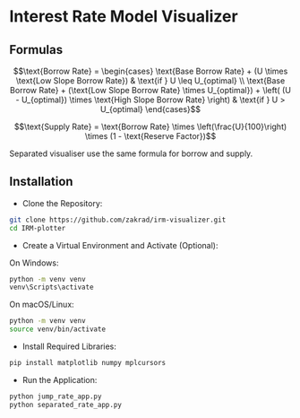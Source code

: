 # Interest Rate Model Visualizer

## Formulas

```math
\text{Borrow Rate} =
\begin{cases}
\text{Base Borrow Rate} + (U \times \text{Low Slope Borrow Rate}) & \text{if } U \leq U_{optimal} \\
\text{Base Borrow Rate} + (\text{Low Slope Borrow Rate} \times U_{optimal}) + \left( (U - U_{optimal}) \times \text{High Slope Borrow Rate} \right) & \text{if } U > U_{optimal}
\end{cases}
```

```math
\text{Supply Rate} = \text{Borrow Rate} \times \left(\frac{U}{100}\right) \times (1 - \text{Reserve Factor})
```

Separated visualiser use the same formula for borrow and supply.

## Installation

- Clone the Repository:

```bash
git clone https://github.com/zakrad/irm-visualizer.git
cd IRM-plotter
```

- Create a Virtual Environment and Activate (Optional):

On Windows:

```bash
python -m venv venv
venv\Scripts\activate
```

On macOS/Linux:

```bash
python -m venv venv
source venv/bin/activate
```

- Install Required Libraries:

```bash
pip install matplotlib numpy mplcursors
```

- Run the Application:

```bash
python jump_rate_app.py
python separated_rate_app.py
```
